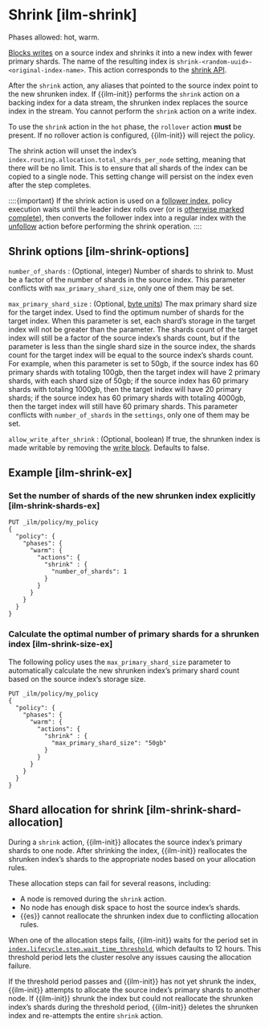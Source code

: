 # Shrink [ilm-shrink]

Phases allowed: hot, warm.

[Blocks writes](index-modules-blocks.md#index-blocks-write) on a source index and shrinks it into a new index with fewer primary shards. The name of the resulting index is `shrink-<random-uuid>-<original-index-name>`. This action corresponds to the [shrink API](indices-shrink-index.md).

After the `shrink` action, any aliases that pointed to the source index point to the new shrunken index. If {{ilm-init}} performs the `shrink` action on a backing index for a data stream, the shrunken index replaces the source index in the stream. You cannot perform the `shrink` action on a write index.

To use the `shrink` action in the `hot` phase, the `rollover` action **must** be present. If no rollover action is configured, {{ilm-init}} will reject the policy.

The shrink action will unset the index’s `index.routing.allocation.total_shards_per_node` setting, meaning that there will be no limit. This is to ensure that all shards of the index can be copied to a single node. This setting change will persist on the index even after the step completes.

::::{important} 
If the shrink action is used on a [follower index](ccr-put-follow.md), policy execution waits until the leader index rolls over (or is [otherwise marked complete](skipping-rollover.md)), then converts the follower index into a regular index with the [unfollow](ilm-unfollow.md) action before performing the shrink operation.
::::


## Shrink options [ilm-shrink-options]

`number_of_shards`
:   (Optional, integer) Number of shards to shrink to. Must be a factor of the number of shards in the source index. This parameter conflicts with `max_primary_shard_size`, only one of them may be set.

`max_primary_shard_size`
:   (Optional, [byte units](api-conventions.md#byte-units)) The max primary shard size for the target index. Used to find the optimum number of shards for the target index. When this parameter is set, each shard’s storage in the target index will not be greater than the parameter. The shards count of the target index will still be a factor of the source index’s shards count, but if the parameter is less than the single shard size in the source index, the shards count for the target index will be equal to the source index’s shards count. For example, when this parameter is set to 50gb, if the source index has 60 primary shards with totaling 100gb, then the target index will have 2 primary shards, with each shard size of 50gb; if the source index has 60 primary shards with totaling 1000gb, then the target index will have 20 primary shards; if the source index has 60 primary shards with totaling 4000gb, then the target index will still have 60 primary shards. This parameter conflicts with `number_of_shards` in the `settings`, only one of them may be set.

`allow_write_after_shrink`
:   (Optional, boolean) If true, the shrunken index is made writable by removing the [write block](index-modules-blocks.md#index-blocks-write). Defaults to false.


## Example [ilm-shrink-ex]

### Set the number of shards of the new shrunken index explicitly [ilm-shrink-shards-ex]

```console
PUT _ilm/policy/my_policy
{
  "policy": {
    "phases": {
      "warm": {
        "actions": {
          "shrink" : {
            "number_of_shards": 1
          }
        }
      }
    }
  }
}
```


### Calculate the optimal number of primary shards for a shrunken index [ilm-shrink-size-ex]

The following policy uses the `max_primary_shard_size` parameter to automatically calculate the new shrunken index’s primary shard count based on the source index’s storage size.

```console
PUT _ilm/policy/my_policy
{
  "policy": {
    "phases": {
      "warm": {
        "actions": {
          "shrink" : {
            "max_primary_shard_size": "50gb"
          }
        }
      }
    }
  }
}
```



## Shard allocation for shrink [ilm-shrink-shard-allocation]

During a `shrink` action, {{ilm-init}} allocates the source index’s primary shards to one node. After shrinking the index, {{ilm-init}} reallocates the shrunken index’s shards to the appropriate nodes based on your allocation rules.

These allocation steps can fail for several reasons, including:

* A node is removed during the `shrink` action.
* No node has enough disk space to host the source index’s shards.
* {{es}} cannot reallocate the shrunken index due to conflicting allocation rules.

When one of the allocation steps fails, {{ilm-init}} waits for the period set in [`index.lifecycle.step.wait_time_threshold`](ilm-settings.md#index-lifecycle-step-wait-time-threshold), which defaults to 12 hours. This threshold period lets the cluster resolve any issues causing the allocation failure.

If the threshold period passes and {{ilm-init}} has not yet shrunk the index, {{ilm-init}} attempts to allocate the source index’s primary shards to another node. If {{ilm-init}} shrunk the index but could not reallocate the shrunken index’s shards during the threshold period, {{ilm-init}} deletes the shrunken index and re-attempts the entire `shrink` action.


